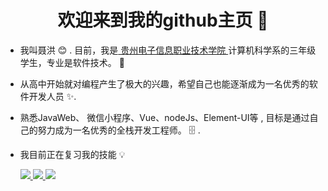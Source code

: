 <h1 align="center"> 欢迎来到我的github主页 👋 </h1>


* 我叫聂洪 :blush:	 . 目前，我是[ 贵州电子信息职业技术学院 ](http://www.gzeic.com/)计算机科学系的三年级学生，专业是软件技术。 :satellite:

* 从高中开始就对编程产生了极大的兴趣，希望自己也能逐渐成为一名优秀的软件开发人员  :sparkles:.

* 熟悉JavaWeb、 微信小程序、Vue、nodeJs、Element-UI等 , 目标是通过自己的努力成为一名优秀的全栈开发工程师。 :file_cabinet: .

* 我目前正在复习我的技能 :bulb:

  <a href="https://github.com/parth-27">
    <img src="https://6465-develop-ic57t-1302419554.tcb.qcloud.la/github/wechat.png?sign=6c840b9b859e5b74dfb4835f2fae9055&t=1603349746">
  </a>
  
    <a href="https://github.com/parth-27">
    <img src="https://6465-develop-ic57t-1302419554.tcb.qcloud.la/github/wechat.png?sign=6c840b9b859e5b74dfb4835f2fae9055&t=1603349746">
  </a>
  
    <a href="https://github.com/parth-27">
    <img src="https://6465-develop-ic57t-1302419554.tcb.qcloud.la/github/wechat.png?sign=6c840b9b859e5b74dfb4835f2fae9055&t=1603349746">
  </a>
